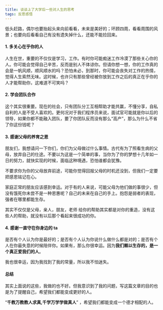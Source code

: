 ```yaml
---
title: 谈谈上了大学后一些对人生的思考
tags: 反思感悟
---
```


低头赶路，偶尔也要抬起头来向前看看，未来是美好的；环顾四周，看看周围的风景；也要向后看看自己有没有遗失掉什么，还能不能捡回来。

#### 1. 多关心在乎你的人

人生在世，重要的不仅仅是学习，工作。有时你可能痴迷工作冷漠了那些关心你的人。你可能会觉得自己辛苦，反而是别人不体谅你。但请你想一想，你的工作真的会是一帆风顺，顺风顺水的吗？恐怕未必，到那时，你可能会丧失对工作的热情，觉得人生索然无味。这时候，也许只有那些曾经被你放到工作之后的真正在乎你的人才能帮助你，这难道不可笑吗？

#### 2. 学会团队合作

这个其实很重要。现在的社会，只有团队分工互相帮助才能共赢，不懂分享，自私自利的人是不受人喜欢的。更何况对于我们程序员来说，面试官可能就是你以后的领导，如果你都不能融入团队，要了你团队反而没有那么“高产”，那么为什么不省了你这份钱呢？

#### 3. 感谢父母的养育之恩

朋友们，我想请问一下你们，你们为父母做过什么事情。古代有为了照看生病的父母，放弃自己的仕途。不要以为这是一个简单的事，当你为了你的梦想十几年如一日的努力，就快实现的时候，面临这种境遇，恐怕谁都会犹豫。

不要求你为你的父母放弃前途，可能你觉得回报父母的时机还没到，但我们一定要把感恩铭记在心。

家庭正常的朋友应该感到幸运。对于有的人来说，可能父母为他们做的事很少，但没有饿死你未尝不是一种恩惠呢？自己的未来在自己的手上。抱怨是弱者的表现，强者在哪里都能生存。

其实不仅仅是父母，亲人，朋友，老师 给你的帮助其实都是对你的重造，没有这些人的帮助，就没有以后那个看起来很成功的你。

#### 4. 感谢一直守在你身边的 ta

是否有个人认为你是最好的；是否有个人认为你说什么做什么都是对的；是否有个人在你最失意的时候陪伴你。如果有，那么你很幸运。因为**我们赖以生存的，是一个真正爱我们的人**。

我也很幸运，因为我找到了我的常量，所以我不怕迷失。

#### 总结

其实上面说的这些，我做的也不好。但我意识到了我的问题，写这篇文章的目的也是为了提醒自己，希望我们都能变成更好的人。

“**千教万教教人求真,千学万学学做真人**” ，希望我们都能变成一个德才相配的人。












